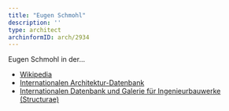 ```yaml
---
title: "Eugen Schmohl"
description: ''
type: architect
archinformID: arch/2934
---
```


Eugen Schmohl in der...
* [Wikipedia](https://de.wikipedia.org/wiki/Eugen_Schmohl)
* [Internationalen Architektur-Datenbank](https://deu.archinform.net/arch/2934.htm)
* [Internationalen Datenbank und Galerie für Ingenieurbauwerke (Structurae)](https://structurae.net/de/personen/eugen-g-schmohl)
